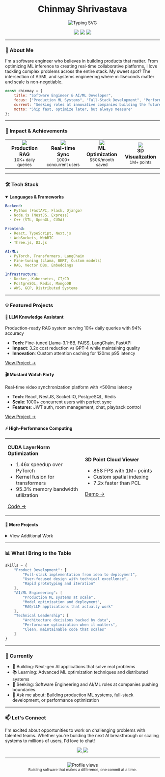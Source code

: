 <div align="center">

# **Chinmay Shrivastava**

<p align="center">
  <img src="https://readme-typing-svg.herokuapp.com?font=Fira+Code&weight=500&size=22&pause=1000&color=2E86AB&center=true&vCenter=true&width=600&lines=Full-Stack+Software+Engineer;AI%2FML+Systems+Architect;Building+Products+That+Scale" alt="Typing SVG" />
</p>

<p align="center">
  <a href="https://linkedin.com/in/cshrivastava"><img src="https://img.shields.io/badge/-cshrivastava-2E86AB?style=flat&logo=Linkedin&logoColor=white"/></a>
  <a href="mailto:cshrivastava2000@gmail.com"><img src="https://img.shields.io/badge/-cshrivastava2000-D44638?style=flat&logo=Gmail&logoColor=white"/></a>
  <a href="https://huggingface.co/chinmays18"><img src="https://img.shields.io/badge/-chinmays18-FFD21E?style=flat&logo=huggingface&logoColor=black"/></a>
</p>

</div>

---

### 👋 **About Me**

I'm a software engineer who believes in building products that matter. From optimizing ML inference to creating real-time collaborative platforms, I love tackling complex problems across the entire stack. My sweet spot? The intersection of AI/ML and systems engineering where milliseconds matter and scale is non-negotiable.

```javascript
const chinmay = {
    title: "Software Engineer & AI/ML Developer",
    focus: ["Production ML Systems", "Full-Stack Development", "Performance Engineering"],
    current: "Seeking roles at innovative companies building the future",
    motto: "Ship fast, optimize later, but always measure"
};
```

---

### 🚀 **Impact & Achievements**

<table>
  <tr>
    <td align="center" width="25%">
      <img src="https://img.shields.io/badge/ML_Accuracy-94%25-4CAF50?style=for-the-badge" />
      <br><strong>Production RAG</strong>
      <br><sub>10K+ daily queries</sub>
    </td>
    <td align="center" width="25%">
      <img src="https://img.shields.io/badge/Latency-120ms-2196F3?style=for-the-badge" />
      <br><strong>Real-time Sync</strong>
      <br><sub>1000+ concurrent users</sub>
    </td>
    <td align="center" width="25%">
      <img src="https://img.shields.io/badge/Performance-1.46x-FF5722?style=for-the-badge" />
      <br><strong>ML Optimization</strong>
      <br><sub>$50K/month saved</sub>
    </td>
    <td align="center" width="25%">
      <img src="https://img.shields.io/badge/Rendering-858_FPS-9C27B0?style=for-the-badge" />
      <br><strong>3D Visualization</strong>
      <br><sub>1M+ points</sub>
    </td>
  </tr>
</table>

---

### 🛠️ **Tech Stack**

<details open>
<summary><b>Languages & Frameworks</b></summary>

```yaml
Backend:
  - Python (FastAPI, Flask, Django)
  - Node.js (NestJS, Express)
  - C++ (STL, OpenGL, CUDA)
  
Frontend:
  - React, TypeScript, Next.js
  - WebSockets, WebRTC
  - Three.js, D3.js

AI/ML:
  - PyTorch, Transformers, LangChain
  - Fine-tuning (Llama, BERT, Custom models)
  - RAG, Vector DBs, Embeddings
  
Infrastructure:
  - Docker, Kubernetes, CI/CD
  - PostgreSQL, Redis, MongoDB
  - AWS, GCP, Distributed Systems
```
</details>

---

### 💡 **Featured Projects**

#### **🤖 LLM Knowledge Assistant**
Production-ready RAG system serving 10K+ daily queries with 94% accuracy
- **Tech**: Fine-tuned Llama-3.1-8B, FAISS, LangChain, FastAPI
- **Impact**: 3.2x cost reduction vs GPT-4 while maintaining quality
- **Innovation**: Custom attention caching for 120ms p95 latency

[View Project →](https://github.com/JonSnow1807/llm-knowledge-assistant)

#### **🎬 Mustard Watch Party**
Real-time video synchronization platform with <500ms latency
- **Tech**: React, NestJS, Socket.IO, PostgreSQL, Redis
- **Scale**: 1000+ concurrent users with perfect sync
- **Features**: JWT auth, room management, chat, playback control

[View Project →](https://github.com/JonSnow1807/Mustard-Watch-Party)

#### **⚡ High-Performance Computing**
<table>
<tr>
<td width="50%">

**CUDA LayerNorm Optimization**
- 1.46x speedup over PyTorch
- Kernel fusion for transformers
- 95.3% memory bandwidth utilization

[Code →](https://github.com/JonSnow1807/Fused-LayerNorm-CUDA-Operator)

</td>
<td width="50%">

**3D Point Cloud Viewer**
- 858 FPS with 1M+ points
- Custom spatial indexing
- 7.2x faster than PCL

[Demo →](https://github.com/JonSnow1807/3D-Point-Cloud-Viewer)

</td>
</tr>
</table>

#### **🔧 More Projects**

<details>
<summary>View Additional Work</summary>

- **📋 Student Scheduler**: Constraint solver handling 500+ students with zero conflicts (OR-Tools, K8s)
- **🏥 Medical OCR**: Handwritten prescription digitization using Donut transformer
- **🔍 And more...**: Check out my repositories for other projects!

</details>

---

### 📊 **What I Bring to the Table**

```python
skills = {
    "Product Development": [
        "Full-stack implementation from idea to deployment",
        "User-focused design with technical excellence",
        "Rapid prototyping and iteration"
    ],
    "AI/ML Engineering": [
        "Production ML systems at scale",
        "Model optimization and deployment",
        "RAG/LLM applications that actually work"
    ],
    "Technical Leadership": [
        "Architecture decisions backed by data",
        "Performance optimization when it matters",
        "Clean, maintainable code that scales"
    ]
}
```

---

### 🎯 **Currently**

- 🔨 Building: Next-gen AI applications that solve real problems
- 📚 Learning: Advanced ML optimization techniques and distributed systems
- 🎯 Seeking: Software Engineering and AI/ML roles at companies pushing boundaries
- 💬 Ask me about: Building production ML systems, full-stack development, or performance optimization

---

### 📫 **Let's Connect**

I'm excited about opportunities to work on challenging problems with talented teams. Whether you're building the next AI breakthrough or scaling systems to millions of users, I'd love to chat!

<p align="center">
  <a href="mailto:cshrivastava2000@gmail.com">
    <img src="https://img.shields.io/badge/Email_Me-2E86AB?style=for-the-badge&logo=gmail&logoColor=white" />
  </a>
  <a href="https://linkedin.com/in/cshrivastava">
    <img src="https://img.shields.io/badge/Connect_on_LinkedIn-0077B5?style=for-the-badge&logo=linkedin" />
  </a>
</p>

---

<p align="center">
  <img src="https://komarev.com/ghpvc/?username=JonSnow1807&style=flat-square&color=2E86AB" alt="Profile views"/>
  <br>
  <sub>Building software that makes a difference, one commit at a time.</sub>
</p>
